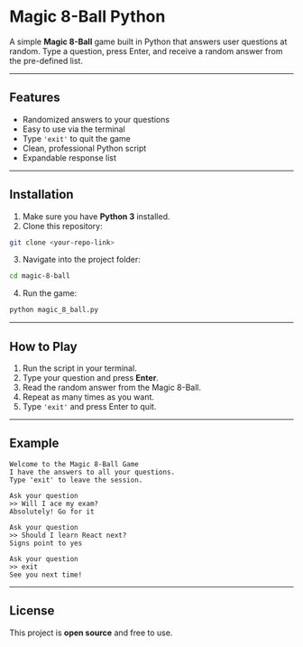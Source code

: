 # Magic 8-Ball Python

A simple **Magic 8-Ball** game built in Python that answers user questions at random.
Type a question, press Enter, and receive a random answer from the pre-defined list.

---

## Features

* Randomized answers to your questions
* Easy to use via the terminal
* Type `'exit'` to quit the game
* Clean, professional Python script
* Expandable response list

---

## Installation

1. Make sure you have **Python 3** installed.
2. Clone this repository:

```bash
git clone <your-repo-link>
```

3. Navigate into the project folder:

```bash
cd magic-8-ball
```

4. Run the game:

```bash
python magic_8_ball.py
```

---

## How to Play

1. Run the script in your terminal.
2. Type your question and press **Enter**.
3. Read the random answer from the Magic 8-Ball.
4. Repeat as many times as you want.
5. Type `'exit'` and press Enter to quit.

---

## Example

```text
Welcome to the Magic 8-Ball Game
I have the answers to all your questions.
Type 'exit' to leave the session.

Ask your question 
>> Will I ace my exam?
Absolutely! Go for it

Ask your question 
>> Should I learn React next?
Signs point to yes

Ask your question 
>> exit
See you next time!
```

---

## License

This project is **open source** and free to use.

